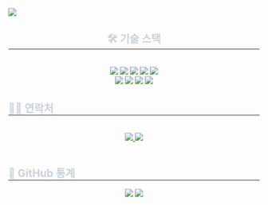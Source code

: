 <div align= "left">
    <img src="https://capsule-render.vercel.app/api?type=waving&color=00eeff&height=180&text=Swon's%20GitHub&animation=&fontColor=ffffff&fontSize=50" />
    </div>
    <div align= "center">
    <h2 style="border-bottom: 1px solid #21262d; color: #c9d1d9;"> 🛠️ 기술 스택 </h2> <br> 
    <div style="margin: 0 auto; text-align: center;" align= "center"> <img src="https://img.shields.io/badge/Discord-5865F2?style=flat&logo=Discord&logoColor=white">
          <img src="https://img.shields.io/badge/Github-181717?style=flat&logo=Github&logoColor=white">
          <img src="https://img.shields.io/badge/Java-007396?style=flat&logo=Java&logoColor=white">
          <img src="https://img.shields.io/badge/Javascript-F7DF1E?style=flat&logo=Javascript&logoColor=white">
          <img src="https://img.shields.io/badge/MariaDB-003545?style=flat&logo=MariaDB&logoColor=white">
          <br/><img src="https://img.shields.io/badge/React-61DAFB?style=flat&logo=React&logoColor=white">
          <img src="https://img.shields.io/badge/Spring-6DB33F?style=flat&logo=Spring&logoColor=white">
          <img src="https://img.shields.io/badge/Spring Boot-6DB33F?style=flat&logo=Spring Boot&logoColor=white">
          <img src="https://img.shields.io/badge/Git-F05032?style=flat&logo=Git&logoColor=white">
          </div>
    </div>
    <div align= "left">
    <h2 style="border-bottom: 1px solid #21262d; color: #c9d1d9;"> 🧑‍💻 연락처 </h2> <br> 
    <div align= "center"> <a href=tndnjs13364@gmail.com> <img src="https://img.shields.io/badge/Notion-000000?style=flat&logo=Notion&logoColor=white&link=tndnjs13364@gmail.com"> </a>
         <a href=mailto:tndnjs13364@gmail.com> <img src="https://img.shields.io/badge/Gmail-EA4335?style=flat&logo=Gmail&logoColor=white&link=mailto:tndnjs13364@gmail.com"> </a>
          </div>  <br> 
    <div align= "center">  </div> 
    </div>
    <div align= "left"> 
    <h2 style="border-bottom: 1px solid #21262d; color: #c9d1d9;"> 🏅 GitHub 통계 </h2> <div align= "center"> <img src="https://github-readme-stats.vercel.app/api?username=chswon&custom_title=chswon's Github Stat&bg_color=180,000000,&title_color=000000&text_color=000000"
        /> <img src="https://github-readme-stats.vercel.app/api/top-langs/?username=chswon&layout=compact&bg_color=180,000000,&title_color=000000&text_color=000000"
          /> </div> 
    </div>
    
